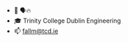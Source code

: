 - 👋 🗣️🔥
- 🎓 Trinity College Dublin Engineering 
- 📫 fallm@tcd.ie

<!---
SpandexSix34/SpandexSix34 is a ✨ special ✨ repository because its `README.md` (this file) appears on your GitHub profile.
You can click the Preview link to take a look at your changes.
--->
